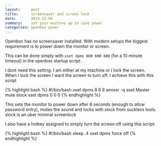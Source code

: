 ```yaml
---
layout:     post
title:      screensaver and screen lock
date:       2014-12-04
summary:    set your machine up to save power
categories: openbox power
---
```


Openbox has no screensaver installed. With modern setups the biggest 
requirement is to power down the monitor or screen.

This can be done simply with `xset dpms 600 600 600` (for a 10 
minute timeout) in the openbox startup script .

I dont need this setting.  I am either at my machine or I lock the 
screen.  When I lock the screen I want the screen to turn off.  I 
achieve this with this script

{% highlight bash %}
#!/bin/bash
xset dpms 8 8 8
amixer -q sset Master mute
slock
xset dpms 0 0 0
{% endhighlight %}    

This sets the monitor to power down after 8 seconds (enough to allow 
password entry), mutes the sound and locks with slock from suckless 
tools.  slock is an uber minimal screenlock

I also have a hotkey assigned to simply turn the screen off using 
this script:

{% highlight bash %}
#!/bin/bash
sleep .4
xset dpms force off
{% endhighlight %} 
